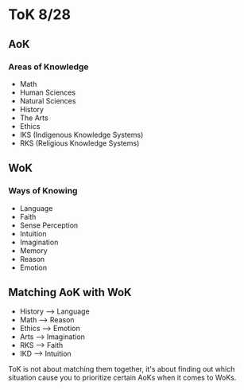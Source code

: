 # ToK 8/28
## AoK
### Areas of Knowledge
 - Math
 - Human Sciences
 - Natural Sciences
 - History
 - The Arts
 - Ethics
 - IKS (Indigenous Knowledge Systems)
 - RKS (Religious Knowledge Systems)
## WoK
### Ways of Knowing
 - Language
 - Faith
 - Sense Perception
 - Intuition
 - Imagination
 - Memory
 - Reason
 - Emotion
## Matching AoK with WoK
 - History --> Language
 - Math --> Reason
 - Ethics --> Emotion
 - Arts --> Imagination
 - RKS --> Faith
 - IKD --> Intuition

ToK is not about matching them together, it's about finding out which situation cause you to prioritize certain AoKs when it comes to WoKs.

<!--stackedit_data:
eyJoaXN0b3J5IjpbLTEyODA4ODcyNTRdfQ==
-->